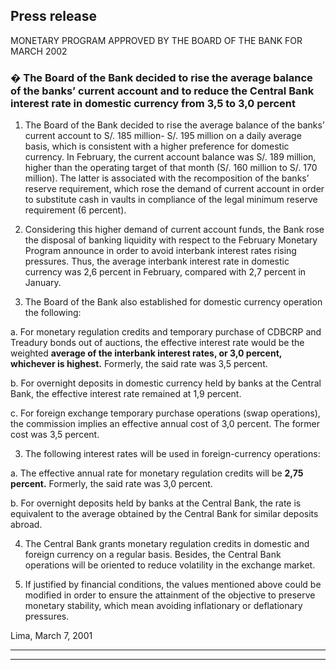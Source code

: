## Press release

 MONETARY PROGRAM APPROVED BY THE BOARD
 OF THE BANK FOR MARCH 2002

### � The Board of the Bank decided to rise the average balance of the banks’ current account and to reduce the Central Bank interest rate in domestic currency from 3,5 to 3,0 percent

1. The Board of the Bank decided to rise the average balance of the banks’ current account
to S/. 185 million- S/. 195 million on a daily average basis, which is consistent with a
higher preference for domestic currency. In February, the current account balance was
S/. 189 million, higher than the operating target of that month (S/. 160 million to S/. 170
million). The latter is associated with the recomposition of the banks’ reserve
requirement, which rose the demand of current account in order to substitute cash in
vaults in compliance of the legal minimum reserve requirement (6 percent).

2. Considering this higher demand of current account funds, the Bank rose the disposal of
banking liquidity with respect to the February Monetary Program announce in order to
avoid interbank interest rates rising pressures. Thus, the average interbank interest rate
in domestic currency was 2,6 percent in February, compared with 2,7 percent in
January.

2. The Board of the Bank also established for domestic currency operation the following:

a. For monetary regulation credits and temporary purchase of CDBCRP and
Treadury bonds out of auctions, the effective interest rate would be the weighted
**average of the interbank interest rates, or 3,0 percent, whichever is highest.**
Formerly, the said rate was 3,5 percent.

b. For overnight deposits in domestic currency held by banks at the Central Bank,
the effective interest rate remained at 1,9 percent.

c. For foreign exchange temporary purchase operations (swap operations), the
commission implies an effective annual cost of 3,0 percent. The former cost was
3,5 percent.

3. The following interest rates will be used in foreign-currency operations:

a. The effective annual rate for monetary regulation credits will be **2,75 percent.**
Formerly, the said rate was 3,0 percent.

b. For overnight deposits held by banks at the Central Bank, the rate is equivalent to
the average obtained by the Central Bank for similar deposits abroad.

4. The Central Bank grants monetary regulation credits in domestic and foreign currency
on a regular basis. Besides, the Central Bank operations will be oriented to reduce
volatility in the exchange market.

5. If justified by financial conditions, the values mentioned above could be modified in
order to ensure the attainment of the objective to preserve monetary stability, which
mean avoiding inflationary or deflationary pressures.

Lima, March 7, 2001


-----

-----


